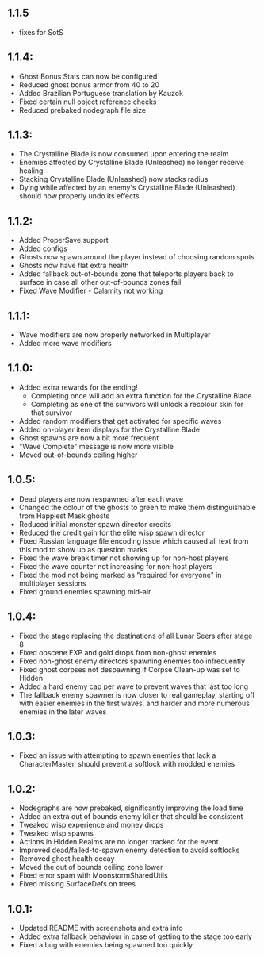 ## 1.1.5
* fixes for SotS
## 1.1.4:
* Ghost Bonus Stats can now be configured
* Reduced ghost bonus armor from 40 to 20
* Added Brazilian Portuguese translation by Kauzok
* Fixed certain null object reference checks
* Reduced prebaked nodegraph file size
## 1.1.3:
* The Crystalline Blade is now consumed upon entering the realm
* Enemies affected by Crystalline Blade (Unleashed) no longer receive healing
* Stacking Crystalline Blade (Unleashed) now stacks radius
* Dying while affected by an enemy's Crystalline Blade (Unleashed) should now properly undo its effects
## 1.1.2:
* Added ProperSave support
* Added configs
* Ghosts now spawn around the player instead of choosing random spots
* Ghosts now have flat extra health
* Added fallback out-of-bounds zone that teleports players back to surface in case all other out-of-bounds zones fail
* Fixed Wave Modifier - Calamity not working
## 1.1.1:
* Wave modifiers are now properly networked in Multiplayer
* Added more wave modifiers
## 1.1.0:
* Added extra rewards for the ending!
	* Completing once will add an extra function for the Crystalline Blade
	* Completing as one of the survivors will unlock a recolour skin for that survivor
* Added random modifiers that get activated for specific waves
* Added on-player item displays for the Crystalline Blade
* Ghost spawns are now a bit more frequent
* "Wave Complete" message is now more visible
* Moved out-of-bounds ceiling higher
## 1.0.5:
* Dead players are now respawned after each wave
* Changed the colour of the ghosts to green to make them distinguishable from Happiest Mask ghosts
* Reduced initial monster spawn director credits
* Reduced the credit gain for the elite wisp spawn director
* Fixed Russian language file encoding issue which caused all text from this mod to show up as question marks
* Fixed the wave break timer not showing up for non-host players
* Fixed the wave counter not increasing for non-host players
* Fixed the mod not being marked as "required for everyone" in multiplayer sessions
* Fixed ground enemies spawning mid-air
## 1.0.4:
* Fixed the stage replacing the destinations of all Lunar Seers after stage 8
* Fixed obscene EXP and gold drops from non-ghost enemies
* Fixed non-ghost enemy directors spawning enemies too infrequently
* Fixed ghost corpses not despawning if Corpse Clean-up was set to Hidden
* Added a hard enemy cap per wave to prevent waves that last too long
* The fallback enemy spawner is now closer to real gameplay, starting off with easier enemies in the first waves, and harder and more numerous enemies in the later waves
## 1.0.3:
* Fixed an issue with attempting to spawn enemies that lack a CharacterMaster, should prevent a softlock with modded enemies
## 1.0.2:
* Nodegraphs are now prebaked, significantly improving the load time
* Added an extra out of bounds enemy killer that should be consistent
* Tweaked wisp experience and money drops
* Tweaked wisp spawns
* Actions in Hidden Realms are no longer tracked for the event
* Improved dead/failed-to-spawn enemy detection to avoid softlocks
* Removed ghost health decay
* Moved the out of bounds ceiling zone lower
* Fixed error spam with MoonstormSharedUtils
* Fixed missing SurfaceDefs on trees
## 1.0.1:
* Updated README with screenshots and extra info
* Added extra fallback behaviour in case of getting to the stage too early
* Fixed a bug with enemies being spawned too quickly
